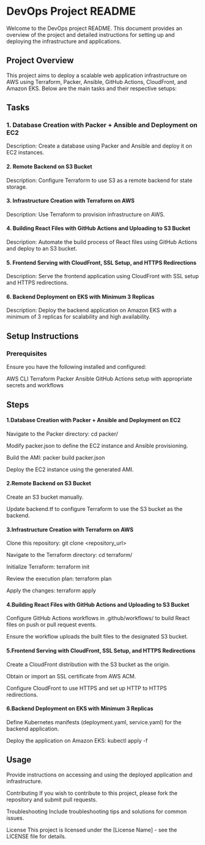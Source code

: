 # DevOps Project README

Welcome to the DevOps project README. This document provides an overview of the project and detailed instructions for setting up and deploying the infrastructure and applications.

## Project Overview
This project aims to deploy a scalable web application infrastructure on AWS using Terraform, Packer, Ansible, GitHub Actions, CloudFront, and Amazon EKS. Below are the main tasks and their respective setups:

## Tasks
### 1. Database Creation with Packer + Ansible and Deployment on EC2
Description: Create a database using Packer and Ansible and deploy it on EC2 instances.

#### 2. Remote Backend on S3 Bucket
Description: Configure Terraform to use S3 as a remote backend for state storage.

#### 3. Infrastructure Creation with Terraform on AWS
Description: Use Terraform to provision infrastructure on AWS.

#### 4. Building React Files with GitHub Actions and Uploading to S3 Bucket
Description: Automate the build process of React files using GitHub Actions and deploy to an S3 bucket.

#### 5. Frontend Serving with CloudFront, SSL Setup, and HTTPS Redirections
Description: Serve the frontend application using CloudFront with SSL setup and HTTPS redirections.

#### 6. Backend Deployment on EKS with Minimum 3 Replicas
Description: Deploy the backend application on Amazon EKS with a minimum of 3 replicas for scalability and high availability.

## Setup Instructions

### Prerequisites
Ensure you have the following installed and configured:

AWS CLI
Terraform
Packer
Ansible
GitHub Actions setup with appropriate secrets and workflows

## Steps

#### 1.Database Creation with Packer + Ansible and Deployment on EC2

Navigate to the Packer directory: cd packer/

Modify packer.json to define the EC2 instance and Ansible provisioning.

Build the AMI: packer build packer.json

Deploy the EC2 instance using the generated AMI.

#### 2.Remote Backend on S3 Bucket

Create an S3 bucket manually.

Update backend.tf to configure Terraform to use the S3 bucket as the backend.


#### 3.Infrastructure Creation with Terraform on AWS

Clone this repository: git clone <repository_url>

Navigate to the Terraform directory: cd terraform/

Initialize Terraform: terraform init

Review the execution plan: terraform plan

Apply the changes: terraform apply


#### 4.Building React Files with GitHub Actions and Uploading to S3 Bucket

Configure GitHub Actions workflows in .github/workflows/ to build React files on push or pull request events.

Ensure the workflow uploads the built files to the designated S3 bucket.

#### 5.Frontend Serving with CloudFront, SSL Setup, and HTTPS Redirections

Create a CloudFront distribution with the S3 bucket as the origin.

Obtain or import an SSL certificate from AWS ACM.

Configure CloudFront to use HTTPS and set up HTTP to HTTPS redirections.

#### 6.Backend Deployment on EKS with Minimum 3 Replicas

Define Kubernetes manifests (deployment.yaml, service.yaml) for the backend application.

Deploy the application on Amazon EKS: kubectl apply -f <manifests>

## Usage
Provide instructions on accessing and using the deployed application and infrastructure.

Contributing
If you wish to contribute to this project, please fork the repository and submit pull requests.

Troubleshooting
Include troubleshooting tips and solutions for common issues.

License
This project is licensed under the [License Name] - see the LICENSE file for details.
